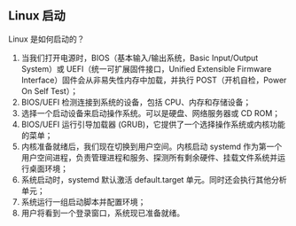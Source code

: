 ## Linux 启动
Linux 是如何启动的？
1. 当我们打开电源时，BIOS（基本输入/输出系统，Basic Input/Output System）或 UEFI（统一可扩展固件接口，Unified Extensible Firmware Interface）固件会从非易失性内存中加载，并执行 POST（开机自检，Power On Self Test）；
2. BIOS/UEFI 检测连接到系统的设备，包括 CPU、内存和存储设备；
3. 选择一个启动设备来启动操作系统。可以是硬盘、网络服务器或 CD ROM；
4. BIOS/UEFI 运行引导加载器 (GRUB)，它提供了一个选择操作系统或内核功能的菜单；
5. 内核准备就绪后，我们现在切换到用户空间。内核启动 systemd 作为第一个用户空间进程，负责管理进程和服务、探测所有剩余硬件、挂载文件系统并运行桌面环境；
6. 系统启动时，systemd 默认激活 default.target 单元。同时还会执行其他分析单元；
7. 系统运行一组启动脚本并配置环境；
8. 用户将看到一个登录窗口，系统现已准备就绪。
